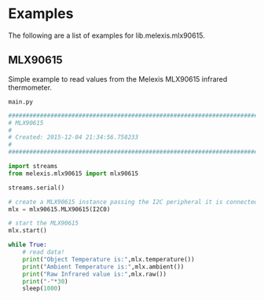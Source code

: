 # Examples

The following are a list of examples for lib.melexis.mlx90615.

## MLX90615

Simple example to read values from the Melexis MLX90615 infrared thermometer.

```main.py```

```python
################################################################################
# MLX90615
#
# Created: 2015-12-04 21:34:56.758233
#
################################################################################

import streams
from melexis.mlx90615 import mlx90615

streams.serial()

# create a MLX90615 instance passing the I2C peripheral it is connected to
mlx = mlx90615.MLX90615(I2C0)

# start the MLX90615
mlx.start()

while True:
    # read data!
    print("Object Temperature is:",mlx.temperature())
    print("Ambient Temperature is:",mlx.ambient())
    print("Raw Infrared value is:",mlx.raw())
    print("-"*30)
    sleep(1000)



```
<!--stackedit_data:
eyJoaXN0b3J5IjpbMTI3NTQ0OTY2OF19
-->
